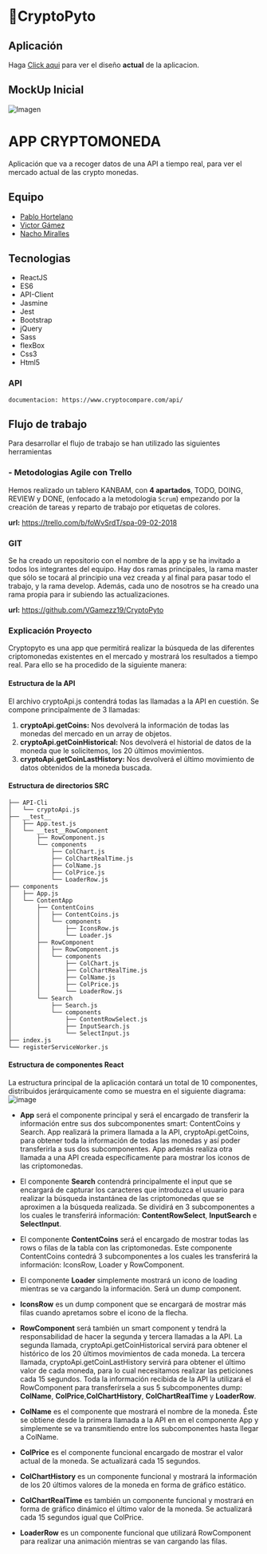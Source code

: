 # 💱CryptoPyto

## Aplicación
Haga [Click aqui](http://cryptopyto.surge.sh/) para ver el diseño **actual** de la aplicacion.

## MockUp Inicial
![Imagen](https://github.com/VGamezz19/CryptoPyto/blob/vicBranch/design/mockUp.png)

# APP CRYPTOMONEDA
Aplicación que va a recoger datos de una API a tiempo real, para ver el mercado actual de las crypto monedas.

## Equipo
   - [Pablo Hortelano](https://github.com/phortela1n)
   - [Victor Gámez](https://github.com/VGamezz19)
   - [Nacho Miralles](https://github.com/nachomirsol)

## Tecnologias
   - ReactJS
   - ES6
   - API-Client
   - Jasmine
   - Jest
   - Bootstrap
   - jQuery
   - Sass
   - flexBox
   - Css3
   - Html5
   

### API 
    documentacion: https://www.cryptocompare.com/api/

## Flujo de trabajo 
Para desarrollar el flujo de trabajo se han utilizado las siguientes herramientas
   


### - Metodologias Agile con Trello
Hemos realizado un tablero KANBAM, con **4 apartados**, TODO, DOING, REVIEW y DONE, (enfocado a la metodologia `Scrum`) empezando por la creación de tareas y reparto de trabajo
por etiquetas de colores.

 **url:** https://trello.com/b/foWvSrdT/spa-09-02-2018



### GIT
Se ha creado un repositorio con el nombre de la app y se ha invitado a todos los integrantes del equipo. Hay dos ramas principales,
la rama master que sólo se tocará al principio una vez creada y al final para pasar todo el trabajo, y la rama develop.
Además, cada uno de nosotros se ha creado una rama propia para ir subiendo las actualizaciones.


 **url:** https://github.com/VGamezz19/CryptoPyto


### Explicación Proyecto
Cryptopyto es una app que permitirá realizar la búsqueda de las diferentes criptomonedas existentes en el mercado y mostrará los resultados a tiempo real. Para ello se ha procedido de la siguiente manera:


#### Estructura de la API
El archivo cryptoApi.js contendrá todas las llamadas a la API en cuestión. Se compone principalmente de 3 llamadas:
1. **cryptoApi.getCoins:** Nos devolverá la información de todas las monedas del mercado en un array de objetos.
2. **cryptoApi.getCoinHistorical:** Nos devolverá el historial de datos de la moneda que le solicitemos, los 20 últimos movimientos.
3. **cryptoApi.getCoinLastHistory:** Nos devolverá el último movimiento de datos obtenidos de la moneda buscada.


#### Estructura de directorios SRC
```
├── API-Cli
│   └── cryptoApi.js
├── __test__
│   ├── App.test.js
│   └── __test__RowComponent
│       ├── RowComponent.js
│       └── components
│           ├── ColChart.js
│           ├── ColChartRealTime.js
│           ├── ColName.js
│           ├── ColPrice.js
│           └── LoaderRow.js
├── components
│   ├── App.js
│   └── ContentApp
│       ├── ContentCoins
│       │   ├── ContentCoins.js
│       │   └── components
│       │       ├── IconsRow.js
│       │       └── Loader.js
│       ├── RowComponent
│       │   ├── RowComponent.js
│       │   └── components
│       │       ├── ColChart.js
│       │       ├── ColChartRealTime.js
│       │       ├── ColName.js
│       │       ├── ColPrice.js
│       │       └── LoaderRow.js
│       └── Search
│           ├── Search.js
│           └── components
│               ├── ContentRowSelect.js
│               ├── InputSearch.js
│               └── SelectInput.js
├── index.js
└── registerServiceWorker.js
```

#### Estructura de componentes React
La estructura principal de la aplicación contará un total de 10 componentes, distribuidos jerárquicamente como se muestra en el siguiente diagrama:
![image](https://github.com/VGamezz19/CryptoPyto/blob/nachoreactdir/public/img/flow-hierarchy-components1.png)

- **App** será el componente principal y será el encargado de transferir la información entre sus dos subcomponentes smart: ContentCoins y Search. App realizará la primera llamada a la API, cryptoApi.getCoins, para obtener toda la información de todas las monedas y así poder transferirla a sus dos subcomponentes. App además realiza otra llamada a una API creada específicamente para mostrar los iconos de las criptomonedas.

- El componente **Search** contendrá principalmente el input que se encargará de capturar los caracteres que introduzca el usuario para realizar la búsqueda instantánea de las criptomonedas que se aproximen a la búsqueda realizada. Se dividirá en 3 subcomponentes a los cuales le transferirá información: **ContentRowSelect**, **InputSearch** e **SelectInput**.

- El componente **ContentCoins** será el encargado de mostrar todas las rows o filas de la tabla con las criptomonedas. Este componente ContentCoins contedrá 3 subcomponentes a los cuales les transferirá la información: IconsRow, Loader y RowComponent.

- El componente **Loader** simplemente mostrará un icono de loading mientras se va cargando la información. Será un dump component.

- **IconsRow** es un dump component que se encargará de mostrar más filas cuando apretamos sobre el icono de la flecha.

- **RowComponent** será también un smart component y tendrá la responsabilidad de hacer la segunda y tercera llamadas a la API. La segunda llamada, cryptoApi.getCoinHistorical servirá para obtener el histórico de los 20 últimos movimientos de cada moneda. La tercera llamada, cryptoApi.getCoinLastHistory servirá para obtener el último valor de cada moneda, para lo cual necesitamos realizar las peticiones cada 15 segundos. Toda la información recibida de la API la utilizará el RowComponent para transferírsela a sus 5 subcomponentes dump: **ColName**, **ColPrice**,**ColChartHistory**, **ColChartRealTime** y **LoaderRow**.

- **ColName** es el componente que mostrará el nombre de la moneda. Éste se obtiene desde la primera llamada a la API en en el componente App y simplemente se va transmitiendo entre los subcomponentes hasta llegar a ColName.

- **ColPrice** es el componente funcional encargado de mostrar el valor actual de la moneda. Se actualizará cada 15 segundos.

- **ColChartHistory** es un componente funcional y mostrará la información de los 20 últimos valores de la moneda en forma de gráfico estático.

- **ColChartRealTime** es también un componente funcional y mostrará en forma de gráfico dinámico el último valor de la moneda. Se actualizará cada 15 segundos igual que ColPrice.

- **LoaderRow** es un componente funcional que utilizará RowComponent para realizar una animación mientras se van cargando las filas.
